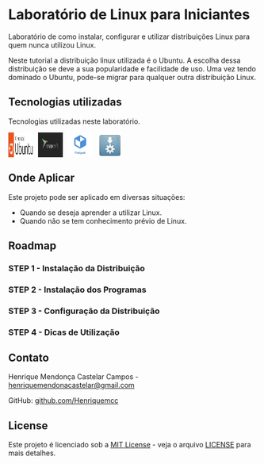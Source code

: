 # Laboratório de Linux para Iniciantes

Laboratório de como instalar, configurar e utilizar distribuições Linux para quem nunca utilizou Linux.

Neste tutorial a distribuição linux utilizada é o Ubuntu. A escolha dessa distribuição se deve a sua popularidade e
facilidade de uso. Uma vez tendo dominado o Ubuntu, pode-se migrar para qualquer outra distribuição Linux.

## Tecnologias utilizadas

Tecnologias utilizadas neste laboratório.

<div style="display: flex; gap: 10px;">
    <img width="50px" src="icones/Canonical_Ubuntu.svg" alt="Logo da distribuição Linux Ubuntu"> 
    <img width="50px" src="icones/snapcraft_db_brandmark_4x.webp" alt="Logo da Snap Store">
    <img width="50px" src="icones/Flatpak_Logo.svg" alt="Logo do Flatpak">
    <img width="50px" src="icones/appimage-logo3.svg" alt="Logo do AppImage">
</div>

## Onde Aplicar

Este projeto pode ser aplicado em diversas situações:
- Quando se deseja aprender a utilizar Linux.
- Quando não se tem conhecimento prévio de Linux.

## Roadmap

### STEP 1 - Instalação da Distribuição

### STEP 2 - Instalação dos Programas

### STEP 3 - Configuração da Distribuição

### STEP 4 - Dicas de Utilização

## Contato

Henrique Mendonça Castelar Campos - [henriquemendonacastelar@gmail.com](mailto:henriquemendonacastelar@gmail.com)

GitHub: [github.com/Henriquemcc](https://github.com/Henriquemcc)

## License

Este projeto é licenciado sob a [MIT License](https://mit-license.org/) - veja o arquivo [LICENSE](LICENSE) para mais detalhes.